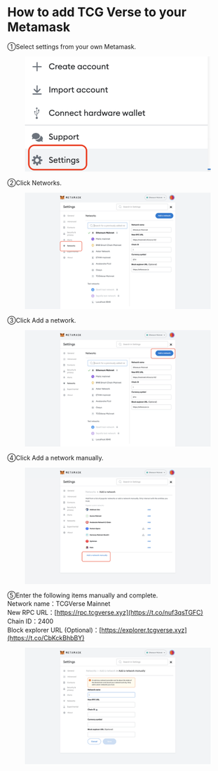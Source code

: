 # How to add TCG Verse to your Metamask

①Select settings from your own Metamask.

<figure><img src="../.gitbook/assets/Screenshot 2023-01-25 at 13.46.33.png" alt=""><figcaption></figcaption></figure>

➁Click Networks.

<figure><img src="../.gitbook/assets/Screenshot 2023-01-25 at 13.36.20 (1).png" alt=""><figcaption></figcaption></figure>

➂Click Add a network.

<figure><img src="../.gitbook/assets/Screenshot 2023-01-25 at 13.36.47 (1).png" alt=""><figcaption></figcaption></figure>

➃Click Add a network manually.

<figure><img src="../.gitbook/assets/Screenshot 2023-01-25 at 13.37.15.png" alt=""><figcaption></figcaption></figure>

➄Enter the following items manually and complete.\
Network name：TCGVerse Mainnet \
New RPC URL：[https://rpc.tcgverse.xyz](https://t.co/nuf3qsTGFC) \
Chain ID：2400 \
Block explorer URL (Optional)：[https://explorer.tcgverse.xyz](https://t.co/CbKckBhbBY)

<figure><img src="../.gitbook/assets/Screenshot 2023-01-25 at 13.37.33.png" alt=""><figcaption></figcaption></figure>

